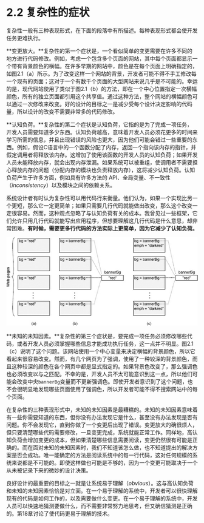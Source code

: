 # 2.2 复杂性的症状

复杂性一般有三种表现形式，在下面的段落中有所描述。每种表现形式都会使开发任务更难执行。

**变更放大。**复杂性的第一个症状是，一个看似简单的变更需要在许多不同的地方进行代码修改。例如，考虑一个包含多个页面的网站，其中每个页面都显示一个带有背景颜色的横幅。在许多早期的网站中，颜色是在每个页面上明确指定的，如图2.1（a）所示。为了改变这样一个网站的背景，开发者可能不得不手工修改每一个现有的页面；这对于一个有数千个页面的大型网站来说几乎是不可能的。幸运的是，现代网站使用了类似于图2.1（b）的方法，即在一个中心位置指定一次横幅颜色，所有的独立页面都引用这个共享值。通过这种方法，整个网站的横幅颜色可以通过一次修改来改变。好的设计的目标之一是减少受每个设计决定影响的代码量，所以设计的改变不需要非常多的代码修改。

**认知负荷。**复杂性的第二个症状是认知负荷，它指的是为了完成一项任务，开发人员需要知道多少东西。认知负荷越高，意味着开发人员必须花更多的时间来学习所需的信息，并且出现错误的风险也更大，因为他们可能会错过一些重要的东西。例如，假设C语言中的一个函数分配了内存，返回一个指向该内存的指针，并假定调用者将释放该内存。这增加了使用该函数的开发人员的认知负荷；如果开发人员未能释放内存，就会出现内存泄漏。如果系统可以被重组，使调用者不需要担心释放内存的问题（分配内存的模块也负责释放内存），这将减少认知负荷。认知负荷产生于许多方面，例如具有许多方法的 API、全局变量、不一致性（_inconsistency_）以及模块之间的依赖关系。

系统设计者有时认为复杂性可以用代码行来衡量。他们认为，如果一个实现比另一个更短，那么它一定更简单；如果只需要几行代码就能做出改变，那么这个改变一定很容易。然而，这种观点忽略了与认知负荷有关的成本。我曾见过一些框架，它们允许只用几行代码就能写出应用程序，但想要理解这几行代码是什么意思，却非常困难。**有时候，需要更多行代码的方法实际上更简单，因为它减少了认知负荷。**&#x20;

![图2.1: 一个网站的每个页面都显示一个彩色的横幅。在(a)中，横幅的背景颜色是在每个页面中明确指定的。在(b)中，一个共享变量保存着背景颜色，每个页面都引用该变量。在(c)中，一些页面显示一个额外的颜色作为强调，它是横幅背景颜色的一个较深的色调；如果背景颜色改变，作为强调的颜色也必须改变。](../.gitbook/assets/image.png)

**未知的未知因素。**复杂性的第三个症状是，要完成一项任务必须修改哪些代码，或者开发人员必须掌握哪些信息才能成功执行任务，这一点并不明显。图2.1（c）说明了这个问题。该网站使用一个中心变量来决定横幅的背景颜色，所以它看起来很容易改变。然而，有几个网页为了强调，使用了一种较深的背景颜色，而且这种较深的颜色在各个网页中都是显式指定的。如果背景色改变了，那么强调色也必须改变以与之匹配。不幸的是，开发人员不太可能意识到这一点，所以他们可能会改变中央`bannerBg`变量而不更新强调色。即使开发者意识到了这个问题，也不会很明显地发现哪些页面使用了强调色，所以开发者可能不得不搜索网站中的每个页面。

在复杂性的三种表现形式中，未知的未知因素是最糟糕的。未知的未知因素意味着有一些你需要知道的东西，但你没有办法发现它是什么，甚至没有办法发现是否有问题。你不会发现它，直到你做了一个变更后出现了错误。变更放大的确很烦人，但只要清楚哪些代码需要修改，一旦变更完成，系统就能正常工作。同样地，高认知负荷会增加变更的成本，但如果清楚哪些信息需要阅读，变更仍然很有可能是正确的。而在面对未知的未知因素时，我们不知道该怎么做，也不知道提出的解决方案是否会成功。唯一能确定的方法是阅读系统中的每一行代码，这对任何规模的系统来说都是不可能的。即使这样做也可能是不够的，因为一个变更可能取决于一个从未被记录下来的微妙的设计决策。

良好设计的最重要的目标之一就是让系统易于理解（_obvious_）。这与高认知负荷和未知的未知因素恰恰是对立面。在一个易于理解的系统中，开发者可以很快理解现有的代码是如何工作的，以及需要做什么变更。在一个易于理解的系统中，开发人员可以快速地猜测要做什么，而不需要非常努力地思考，但又确信猜测是正确的。第18章讨论了使代码更易于理解的技术。&#x20;
